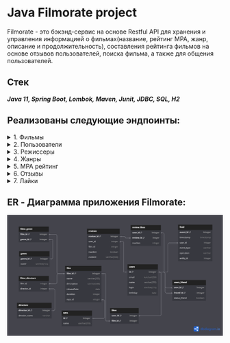 # Java Filmorate project
Filmorate - это бэкэнд-сервис на основе Restful API для хранения и управления информацией о фильмах(название, рейтинг MPA, жанр, описание и продолжительность), составления рейтинга фильмов на основе отзывов пользователей, поиска фильма, а также для общения пользователей.

## Стек
***Java 11, Spring Boot, Lombok, Maven, Junit, JDBC, SQL, H2***
## Реализованы следующие эндпоинты:
[//]: # (#### Фильмы)
<details><summary> 1. Фильмы </summary>

POST /films - создание фильма

PUT /films - редактирование фильма

GET /films - получение списка всех фильмов

GET /films/{id} - получение информации о фильме по его id

PUT /films/{id}/like/{userId} — поставить лайк фильму

DELETE /films/{id}/like/{userId} — удалить лайк фильма

DELETE /films/{id} - удаление фильма по id

GET /films/popular?count={count} — возвращает список из первых count фильмов по количеству лайков. Если значение параметра count не задано, возвращает первые 10.

GET /films/search?query={query}?by={by} - поиск фильмов по заголовку и режиссеру

GET /films/director/directorId={directorId}?sortBy={sortBy} - получение всех фильмов режиссера с сортировкой по лайкам или годам

GET /films/common?userId={userId}?friendId={friendId} - получение общих фильмов пользователя и его друга
</details>
<details><summary> 2. Пользователи </summary>
    
POST /users - создание пользователя

PUT /users - редактирование пользователя

GET /users - получение списка всех пользователей

DELETE /users/{userId} - удаление пользователя по id

GET /users/{id} - получение данных о пользователе по id

PUT /users/{id}/friends/{friendId} — добавление в друзья

DELETE /users/{id}/friends/{friendId} — удаление из друзей

GET /users/{id}/friends — возвращает список друзей

GET /users/{id}/friends/common/{otherId} — возвращает список друзей, общих с другим пользователем

GET /users/{id}/recommendations - получение рекомендаций по фильмам

GET /users/{id}/feed - возвращает ленту событий пользователя
</details>

<details><summary> 3. Режиссеры </summary>
POST /directors - создание режиссера

GET /directors - получение списка всех режиссеров

GET /directors/{id} - получение режиссера по id

PUT /directors - обновление режиссера

DELETE /directors/{id} - удаление режиссера по id
</details>
<details><summary> 4. Жанры </summary>
GET /genres - получение списка всех жанров

GET /genres/{id} - получение жанра по id
</details>

<details><summary> 5. MPA рейтинг </summary>

GET /mpa - получение списка всех рейтингов

GET /mpa/{id} - получение рейтинга по id
</details>

<details><summary> 6. Отзывы </summary>

POST /reviews - создание отзыва

PUT /reviews - обновление отзыва

DELETE /reviews/{id} - удаление отзыва по id

GET /reviews/{id} - получение отзыва по id

GET /reviews?filmId={filmId}?count={count} - получение count отзывов по id фильма. Если значение не задано, возвращает первые 10
</details>

<details><summary> 7. Лайки </summary>

PUT /reviews/{id}/like/{userId} - добавление лайка

PUT /reviews/{id}/dislike/{userId} - добавление дизлайка

DELETE /reviews/{id}/like{userId} - удаление лайка

DELETE /reviews{id}/dislike{userId} - удаление дизлайка
</details>

## ER - Диаграмма приложения Filmorate:
![Это ссылка на ER диаграмму по данному проекту](https://github.com/Balu1294/java-filmorate/blob/develop/ER-%D0%B4%D0%B8%D0%B0%D0%B3%D1%80%D0%B0%D0%BC%D0%BC%D0%B0%20filmorate.png)

